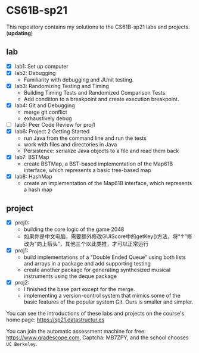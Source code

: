 # CS61B-sp21

This repository contains my solutions to the CS61B-sp21 labs and projects. (**updating**)

## lab

- [x] lab1: Set up computer
- [x] lab2: Debugging
    * Familiarity with debugging and JUnit testing.
- [x] lab3: Randomizing Testing and Timing
    * Building Timing Tests and Randomized Comparison Tests.
    * Add condition to a breakpoint and create execution breakpoint.
- [x] lab4: Git and Debugging
    * merge git conflict
    * exhaustively debug
- [ ] lab5: Peer Code Review for proj1
- [x] lab6: Project 2 Getting Started
    * run Java from the command line and run the tests
    * work with files and directories in Java
    * Persistence: serialize Java objects to a file and read them back
- [x] lab7: BSTMap
    * create BSTMap, a BST-based implementation of the Map61B interface, which represents a basic tree-based map
- [x] lab8: HashMap
    * create an implementation of the Map61B interface, which represents a hash map

## project

- [x] proj0:
    * building the core logic of the game 2048
    * 如果你是中文电脑，需要额外修改GUIScore中的getKey()方法，将“↑”修改为“向上箭头”，其他三个以此类推，才可以正常运行
- [x] proj1:
    * build implementations of a “Double Ended Queue” using both lists and arrays in a package and add supporting testing
    * create another package for generating synthesized musical instruments using the deque package
- [x] proj2:
    * I finished the base part except for the merge.
    * implementing a version-control system that mimics some of the basic features of the popular system Git. Ours is smaller and simpler.


You can see the introductions of these labs and projects on the course's home page: https://sp21.datastructur.es

You can join the automatic assessment machine for free: https://www.gradescope.com, Captcha: MB7ZPY, and the school chooses ``UC Berkeley``.
